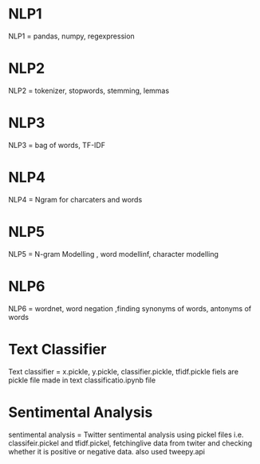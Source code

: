 # NLP1
NLP1 = pandas, numpy, regexpression 
# NLP2
NLP2 = tokenizer, stopwords, stemming, lemmas
# NLP3
NLP3 = bag of words, TF-IDF
# NLP4
NLP4 = Ngram for charcaters and words
# NLP5
NLP5 = N-gram Modelling , word modellinf, character modelling
# NLP6
NLP6 = wordnet, word negation ,finding synonyms of words, antonyms of words
# Text Classifier
Text classifier = x.pickle, y.pickle, classifier.pickle, tfidf.pickle fiels are pickle file made in text classificatio.ipynb file
# Sentimental Analysis
sentimental analysis = Twitter sentimental analysis using pickel files i.e. classifeir.pickel and tfidf.pickel, fetchinglive data from twiter and checking whether it is positive or negative data. also used tweepy.api 
